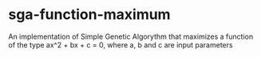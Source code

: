 # sga-function-maximum
An implementation of Simple Genetic Algorythm that maximizes a function of the type ax^2 + bx + c = 0, where a, b and c are input parameters


